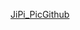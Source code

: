 [JiPi_PicGithub](https://user-images.githubusercontent.com/78935215/109693165-a4c45b80-7b89-11eb-9498-7d3eb1c71c08.png)
